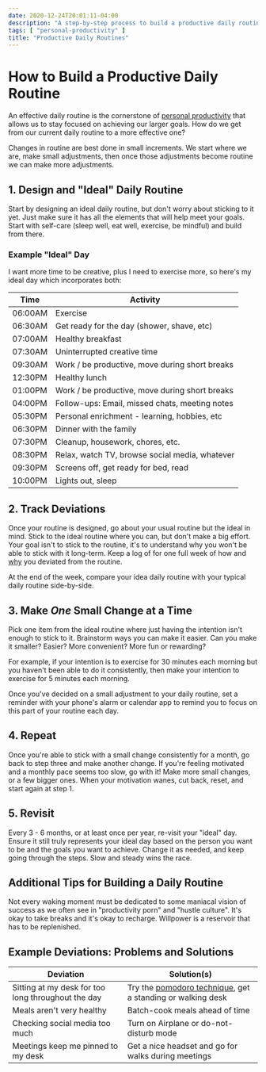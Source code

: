 ```yaml
---
date: 2020-12-24T20:01:11-04:00
description: "A step-by-step process to build a productive daily routine"
tags: [ "personal-productivity" ]
title: "Productive Daily Routines"
---
```


# How to Build a Productive Daily Routine

An effective daily routine is the cornerstone of [personal productivity](personal-productivity.md) that allows us to stay focused on achieving our larger goals. How do we get from our current daily routine to a more effective one?

Changes in routine are best done in small increments. We start where we are, make small adjustments, then once those adjustments become routine we can make more adjustments.

## 1. Design and "Ideal" Daily Routine

Start by designing an ideal daily routine, but don't worry about sticking to it yet. Just make sure it has all the elements that will help meet your goals. Start with self-care (sleep well, eat well, exercise, be mindful) and build from there.

### Example "Ideal" Day

I want more time to be creative, plus I need to exercise more, so here's my ideal day which incorporates both:

| Time    | Activity                                       |
| ------- | ---------------------------------------------- |
| 06:00AM | Exercise                                       |
| 06:30AM | Get ready for the day (shower, shave, etc)     |
| 07:00AM | Healthy breakfast                              |
| 07:30AM | Uninterrupted creative time                    |
| 09:30AM | Work / be productive, move during short breaks |
| 12:30PM | Healthy lunch                                  |
| 01:00PM | Work / be productive, move during short breaks |
| 04:00PM | Follow-ups: Email, missed chats, meeting notes |
| 05:30PM | Personal enrichment - learning, hobbies, etc   |
| 06:30PM | Dinner with the family                         |
| 07:30PM | Cleanup, housework, chores, etc.               |
| 08:30PM | Relax, watch TV, browse social media, whatever |
| 09:30PM | Screens off, get ready for bed, read           |
| 10:00PM | Lights out, sleep                              |

## 2. Track Deviations

Once your routine is designed, go about your usual routine but the ideal in mind. Stick to the ideal routine where you can, but don't make a big effort. Your goal isn't to stick to the routine, it's to understand why you won't be able to stick with it long-term. Keep a log of for one full week of how and [why](five-whys.md) you deviated from the routine.

At the end of the week, compare your idea daily routine with your typical daily routine side-by-side.

## 3. Make _One_ Small Change at a Time

Pick one item from the ideal routine where just having the intention isn't enough to stick to it. Brainstorm ways you can make it easier. Can you make it smaller? Easier? More convenient? More fun or rewarding?

For example, if your intention is to exercise for 30 minutes each morning but you haven't been able to do it consistently, then make your intention to exercise for 5 minutes each morning.

Once you've decided on a small adjustment to your daily routine, set a reminder with your phone's alarm or calendar app to remind you to focus on this part of your routine each day.

## 4. Repeat

Once you're able to stick with a small change consistently for a month, go back to step three and make another change. If you're feeling motivated and a monthly pace seems too slow, go with it! Make more small changes, or a few bigger ones. When your motivation wanes, cut back, reset, and start again at step 1.

## 5. Revisit

Every 3 - 6 months, or at least once per year, re-visit your "ideal" day. Ensure it still truly represents your ideal day based on the person you want to be and the goals you want to achieve. Change it as needed, and keep going through the steps. Slow and steady wins the race.

## Additional Tips for Building a Daily Routine

Not every waking moment must be dedicated to some maniacal vision of success as we often see in "productivity porn" and "hustle culture". It's okay to take breaks and it's okay to recharge. Willpower is a reservoir that has to be replenished.

## Example Deviations: Problems and Solutions

| Deviation                                          | Solution(s)                                                |
| -------------------------------------------------- | ---------------------------------------------------------- |
| Sitting at my desk for too long throughout the day | Try the [pomodoro technique](pomodoro.md), get a standing or walking desk |
| Meals aren't very healthy                          | Batch-cook meals ahead of time                             |
| Checking social media too much                     | Turn on Airplane or do-not-disturb mode                    |
| Meetings keep me pinned to my desk                 | Get a nice headset and go for walks during meetings        |
